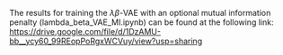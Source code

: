 The results for training the $\lambda\beta$-VAE with an optional mutual information penalty (lambda_beta_VAE_MI.ipynb) can be found at the following link: 
    https://drive.google.com/file/d/1DzAMU-bb__ycy60_99REopPoRgxWCVuy/view?usp=sharing
